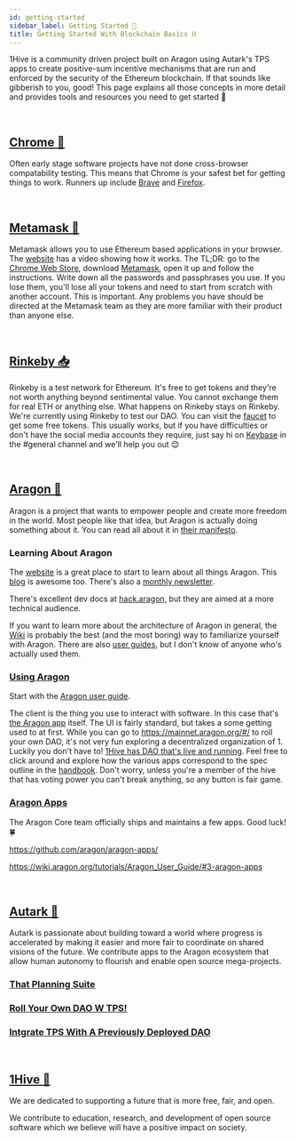 ```yaml
---
id: getting-started 
sidebar_label: Getting Started 🏁
title: Getting Started With Blockchain Basics ⛓️
---
```


1Hive is a community driven project built on Aragon using Autark's TPS apps to create positive-sum incentive mechanisms that are run and enforced by the security of the Ethereum blockchain. If that sounds like gibberish to you, good! This page explains all those concepts in more detail and provides tools and resources you need to get started 🏁

<br>

## [Chrome 🌈](https://www.google.com/chrome/)

Often early stage software projects have not done cross-browser compatability testing. This means that Chrome is your safest bet for getting things to work. Runners up include [Brave](https://brave.com/) and [Firefox](https://www.mozilla.org/en-US/firefox/).

<br>

## [Metamask 🦊](https://metamask.io/)

Metamask allows you to use Ethereum based applications in your browser. The [website](https://metamask.io/) has a video showing how it works. The TL;DR: go to the [Chrome Web Store](https://chrome.google.com/webstore/category/extensions), download [Metamask](https://chrome.google.com/webstore/detail/metamask/nkbihfbeogaeaoehlefnkodbefgpgknn), open it up and follow the instructions. Write down all the passwords and passphrases you use. If you lose them, you'll lose all your tokens and need to start from scratch with another account. This is important. Any problems you have should be directed at the Metamask team as they are more familiar with their product than anyone else.

<br>

## [Rinkeby 📥](https://faucet.rinkeby.io)

Rinkeby is a test network for Ethereum. It's free to get tokens and they're not worth anything beyond sentimental value. You cannot exchange them for real ETH or anything else. What happens on Rinkeby stays on Rinkeby. 
We're currently using Rinkeby to test our DAO. You can visit the [faucet](https://faucet.rinkeby.io) to get some free tokens. This usually works, but if you have difficulties or don't have the social media accounts they require, just say hi on [Keybase](https://keybase.io/team/1hive) in the #general channel and we'll help you out 😊

<br>

## [Aragon 🦅](https://aragon.org)

Aragon is a project that wants to empower people and create more freedom in the world. Most people like that idea, but Aragon is actually doing something about it. You can read all about it in [their manifesto](https://github.com/aragon/AGPs/blob/master/AGPs/AGP-0.md). 

### Learning About Aragon 

The [website](https://aragon.org/) is a great place to start to learn about all things Aragon. This [blog](https://blog.aragon.one/) is awesome too. There's also a [monthly newsletter](https://monthly.aragon.org/). 

There's excellent dev docs at [hack.aragon](https://hack.aragon.org/), but they are aimed at a more technical audience.

If you want to learn more about the architecture of Aragon in general, the [Wiki](https://wiki.aragon.org/) is probably the best (and the most boring) way to familiarize yourself with Aragon. There are also [user guides](https://wiki.aragon.org/tutorials/Aragon_User_Guide/), but I don't know of anyone who's actually used them.

### [Using Aragon](https://wiki.aragon.org/tutorials/Aragon_User_Guide/#0-introduction)

Start with the [Aragon user guide](https://wiki.aragon.org/tutorials/Aragon_User_Guide/#0-introduction).

The client is the thing you use to interact with software. In this case that's [the Aragon app](https://github.com/aragon/aragon) itself. The UI is fairly standard, but takes a some getting used to at first. While you can go to https://mainnet.aragon.org/#/ to roll your own DAO, it's not very fun exploring a decentralized organization of 1. Luckily you don't have to! [1Hive has DAO that's live and running](https://rinkeby.aragon.org/#/0xe520428C232F6Da6f694b121181f907931fD2211). Feel free to click around and explore how the various apps correspond to the spec outline in the [handbook](https://1hive.github.io/mvp/docs/guides/1hive). Don't worry, unless you're a member of the hive that has voting power you can't break anything, so any button is fair game. 

### [Aragon Apps](https://wiki.aragon.org/tutorials/Aragon_User_Guide/#3-aragon-apps)

The Aragon Core team officially ships and maintains a few apps. Good luck! 🍀 

https://github.com/aragon/aragon-apps/

https://wiki.aragon.org/tutorials/Aragon_User_Guide/#3-aragon-apps

<br>

## [Autark 🐛](https://www.autark.xyz/)
Autark is passionate about building toward a world where progress is accelerated by making it easier and more fair to coordinate on shared visions of the future. We contribute apps to the Aragon ecosystem that allow human autonomy to flourish and enable open source mega-projects.

### [That Planning Suite](https://www.autark.xyz/aragon-apps)

### [Roll Your Own DAO W TPS!](https://rinkeby.autark.xyz/#/)

### [Intgrate TPS With A Previously Deployed DAO](https://github.com/AutarkLabs/planning-suite/blob/master/docs/GETTING_STARTED.md)


<br>

## [1Hive 🐝](http://1hive.org)

We are dedicated to supporting a future that is more free, fair, and open.

We contribute to education, research, and development of open source software which we believe will have a positive impact on society.

<br>


















